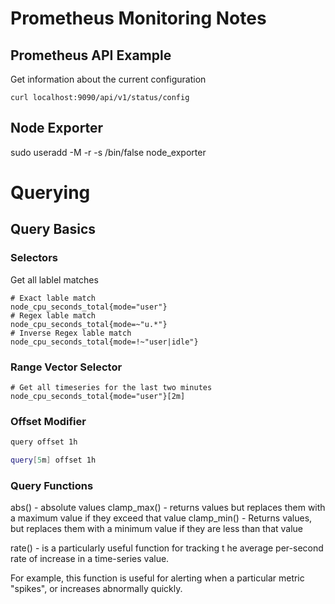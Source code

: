# Prometheus Monitoring Notes

## Prometheus API Example

Get information about the current configuration

```
curl localhost:9090/api/v1/status/config
```

## Node Exporter

sudo useradd -M -r -s /bin/false node_exporter

# Querying

## Query Basics

### Selectors


Get all lablel matches

```shell
# Exact lable match
node_cpu_seconds_total{mode="user"}
# Regex lable match
node_cpu_seconds_total{mode=~"u.*"}
# Inverse Regex lable match
node_cpu_seconds_total{mode=!~"user|idle"}
```
### Range Vector Selector

```shell
# Get all timeseries for the last two minutes
node_cpu_seconds_total{mode="user"}[2m]
```

### Offset Modifier

```bash
query offset 1h

query[5m] offset 1h
```

### Query Functions

abs() - absolute values
clamp_max() - returns values but replaces them with a maximum value if they exceed that value
clamp_min() -  Returns values, but replaces them with a minimum value if they are less than that value

rate() - is a particularly useful function for tracking t he average per-second rate of increase in a time-series value.

For example, this function is useful for alerting when a particular metric "spikes", or increases abnormally quickly.



